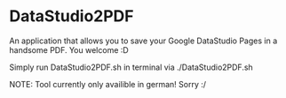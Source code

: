 # DataStudio2PDF
An application that allows you to save your Google DataStudio Pages in a handsome PDF. You welcome :D

Simply run DataStudio2PDF.sh in terminal via ./DataStudio2PDF.sh

NOTE: Tool currently only availible in german! Sorry :/
